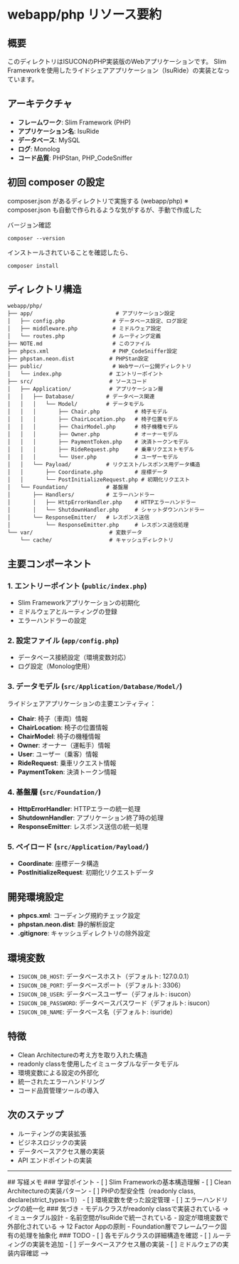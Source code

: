 # webapp/php リソース要約

## 概要
このディレクトリはISUCONのPHP実装版のWebアプリケーションです。
Slim Frameworkを使用したライドシェアアプリケーション（IsuRide）の実装となっています。

## アーキテクチャ
- **フレームワーク**: Slim Framework (PHP)
- **アプリケーション名**: IsuRide
- **データベース**: MySQL
- **ログ**: Monolog
- **コード品質**: PHPStan, PHP_CodeSniffer

## 初回 composer の設定
composer.json があるディレクトリで実施する (webapp/php)
※ composer.json も自動で作られるような気がするが、手動で作成した

バージョン確認
```
composer --version
```

インストールされていることを確認したら、
```
composer install
```

## ディレクトリ構造

```
webapp/php/
├── app/                          # アプリケーション設定
│   ├── config.php               # データベース設定、ログ設定
│   ├── middleware.php           # ミドルウェア設定
│   └── routes.php               # ルーティング定義
├── NOTE.md                      # このファイル
├── phpcs.xml                    # PHP_CodeSniffer設定
├── phpstan.neon.dist           # PHPStan設定
├── public/                      # Webサーバー公開ディレクトリ
│   └── index.php               # エントリーポイント
├── src/                        # ソースコード
│   ├── Application/            # アプリケーション層
│   │   ├── Database/          # データベース関連
│   │   │   └── Model/         # データモデル
│   │   │       ├── Chair.php           # 椅子モデル
│   │   │       ├── ChairLocation.php   # 椅子位置モデル
│   │   │       ├── ChairModel.php      # 椅子機種モデル
│   │   │       ├── Owner.php           # オーナーモデル
│   │   │       ├── PaymentToken.php    # 決済トークンモデル
│   │   │       ├── RideRequest.php     # 乗車リクエストモデル
│   │   │       └── User.php            # ユーザーモデル
│   │   └── Payload/           # リクエスト/レスポンス用データ構造
│   │       ├── Coordinate.php          # 座標データ
│   │       └── PostInitializeRequest.php # 初期化リクエスト
│   └── Foundation/            # 基盤層
│       ├── Handlers/          # エラーハンドラー
│       │   ├── HttpErrorHandler.php    # HTTPエラーハンドラー
│       │   └── ShutdownHandler.php     # シャットダウンハンドラー
│       └── ResponseEmitter/   # レスポンス送信
│           └── ResponseEmitter.php     # レスポンス送信処理
└── var/                        # 変数データ
    └── cache/                  # キャッシュディレクトリ
```

## 主要コンポーネント

### 1. エントリーポイント (`public/index.php`)
- Slim Frameworkアプリケーションの初期化
- ミドルウェアとルーティングの登録
- エラーハンドラーの設定

### 2. 設定ファイル (`app/config.php`)
- データベース接続設定（環境変数対応）
- ログ設定（Monolog使用）

### 3. データモデル (`src/Application/Database/Model/`)
ライドシェアアプリケーションの主要エンティティ：
- **Chair**: 椅子（車両）情報
- **ChairLocation**: 椅子の位置情報
- **ChairModel**: 椅子の機種情報
- **Owner**: オーナー（運転手）情報
- **User**: ユーザー（乗客）情報
- **RideRequest**: 乗車リクエスト情報
- **PaymentToken**: 決済トークン情報

### 4. 基盤層 (`src/Foundation/`)
- **HttpErrorHandler**: HTTPエラーの統一処理
- **ShutdownHandler**: アプリケーション終了時の処理
- **ResponseEmitter**: レスポンス送信の統一処理

### 5. ペイロード (`src/Application/Payload/`)
- **Coordinate**: 座標データ構造
- **PostInitializeRequest**: 初期化リクエストデータ

## 開発環境設定
- **phpcs.xml**: コーディング規約チェック設定
- **phpstan.neon.dist**: 静的解析設定
- **.gitignore**: キャッシュディレクトリの除外設定

## 環境変数
- `ISUCON_DB_HOST`: データベースホスト（デフォルト: 127.0.0.1）
- `ISUCON_DB_PORT`: データベースポート（デフォルト: 3306）
- `ISUCON_DB_USER`: データベースユーザー（デフォルト: isucon）
- `ISUCON_DB_PASSWORD`: データベースパスワード（デフォルト: isucon）
- `ISUCON_DB_NAME`: データベース名（デフォルト: isuride）

## 特徴
- Clean Architectureの考え方を取り入れた構造
- readonly classを使用したイミュータブルなデータモデル
- 環境変数による設定の外部化
- 統一されたエラーハンドリング
- コード品質管理ツールの導入

## 次のステップ
- ルーティングの実装拡張
- ビジネスロジックの実装
- データベースアクセス層の実装
- API エンドポイントの実装

---
<!-->
## 写経メモ

### 学習ポイント
- [ ] Slim Frameworkの基本構造理解
- [ ] Clean Architectureの実装パターン
- [ ] PHPの型安全性（readonly class, declare(strict_types=1)）
- [ ] 環境変数を使った設定管理
- [ ] エラーハンドリングの統一化

### 気づき
- モデルクラスがreadonly classで実装されている → イミュータブル設計
- 名前空間がIsuRideで統一されている
- 設定が環境変数で外部化されている → 12 Factor Appの原則
- Foundation層でフレームワーク固有の処理を抽象化

### TODO
- [ ] 各モデルクラスの詳細構造を確認
- [ ] ルーティングの実装を追加
- [ ] データベースアクセス層の実装
- [ ] ミドルウェアの実装内容確認
-->
